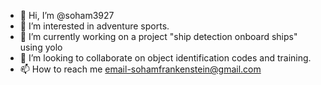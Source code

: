 - 👋 Hi, I’m @soham3927
- 👀 I’m interested in adventure sports.
- 🌱 I’m currently working on a project "ship detection onboard ships" using yolo
- 💞️ I’m looking to collaborate on object identification codes and training.
- 📫 How to reach me email-sohamfrankenstein@gmail.com

<!---
soham3927/soham3927 is a ✨ special ✨ repository because its `README.md` (this file) appears on your GitHub profile.
You can click the Preview link to take a look at your changes.
--->
